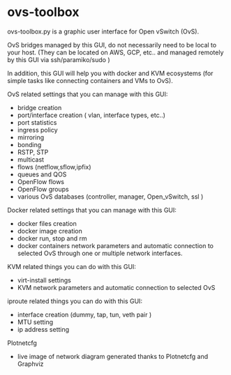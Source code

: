 # ovs-toolbox

ovs-toolbox.py is a graphic user interface for Open vSwitch (OvS).

OvS bridges managed by this GUI, do not necessarily need to be local to your host. 
(They can be located on AWS, GCP, etc.. and managed remotely by this GUI via ssh/paramiko/sudo ) 

In addition, this GUI will help you with docker and KVM ecosystems (for simple tasks like connecting containers and VMs to OvS).

OvS related settings that you can manage with this GUI:
- bridge creation
- port/interface creation ( vlan, interface types, etc..)
- port statistics
- ingress policy
- mirroring
- bonding
- RSTP, STP
- multicast
- flows (netflow,sflow,ipfix)
- queues and QOS
- OpenFlow flows
- OpenFlow groups
- various OvS databases (controller, manager, Open_vSwitch, ssl )

Docker related settings that you can manage with this GUI:
- docker files creation
- docker image creation
- docker run, stop and rm
- docker containers network parameters and automatic connection to selected OvS through one or multiple network interfaces.

KVM related things you can do with this GUI:
- virt-install settings
- KVM network parameters and automatic connection to selected OvS

iproute related things you can do with this GUI:
- interface creation (dummy, tap, tun, veth pair )
- MTU setting
- ip address setting

Plotnetcfg
- live image of network diagram generated thanks to Plotnetcfg and Graphviz

